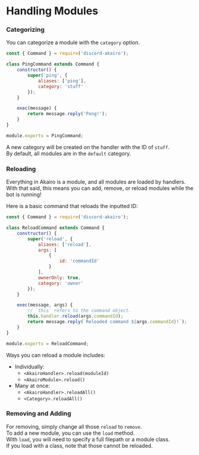 # Handling Modules

### Categorizing

You can categorize a module with the `category` option.  

```js
const { Command } = require('discord-akairo');

class PingCommand extends Command {
    constructor() {
        super('ping', {
            aliases: ['ping'],
            category: 'stuff'
        });
    }

    exec(message) {
        return message.reply('Pong!');
    }
}

module.exports = PingCommand;
```

A new category will be created on the handler with the ID of `stuff`.  
By default, all modules are in the `default` category.  

### Reloading

Everything in Akairo is a module, and all modules are loaded by handlers.  
With that said, this means you can add, remove, or reload modules while the bot is running!  

Here is a basic command that reloads the inputted ID:  

```js
const { Command } = require('discord-akairo');

class ReloadCommand extends Command {
    constructor() {
        super('reload', {
            aliases: ['reload'],
            args: [
                {
                    id: 'commandId'
                }
            ],
            ownerOnly: true,
            category: 'owner'
        });
    }

    exec(message, args) {
        // `this` refers to the command object.
        this.handler.reload(args.commandId);
        return message.reply(`Reloaded command ${args.commandId}!`);
    }
}

module.exports = ReloadCommand;
```

Ways you can reload a module includes:  

- Individually:
    - `<AkairoHandler>.reload(moduleId)`
    - `<AkairoModule>.reload()`
- Many at once:
    - `<AkairoHandler>.reloadAll()`
    - `<Category>.reloadAll()`

### Removing and Adding

For removing, simply change all those `reload` to `remove`.  
To add a new module, you can use the `load` method.  
With `load`, you will need to specify a full filepath or a module class.  
If you load with a class, note that those cannot be reloaded.  
